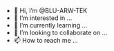 - 👋 Hi, I’m @BLU-ARW-TEK
- 👀 I’m interested in ...
- 🌱 I’m currently learning ...
- 💞️ I’m looking to collaborate on ...
- 📫 How to reach me ...

<!---
BLU-ARW-TEK/BLU-ARW-TEK is a ✨ special ✨ repository because its `README.md` (this file) appears on your GitHub profile.
You can click the Preview link to take a look at your changes.
--->
